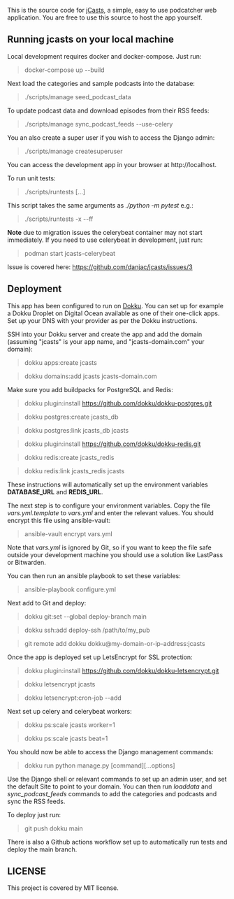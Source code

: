 This is the source code for [jCasts](https://jcasts.io), a simple, easy to use podcatcher web application. You are free to use this source to host the app yourself.

## Running jcasts on your local machine

Local development requires docker and docker-compose. Just run:

> docker-compose up --build

Next load the categories and sample podcasts into the database:

> ./scripts/manage seed_podcast_data

To update podcast data and download episodes from their RSS feeds:

> ./scripts/manage sync_podcast_feeds --use-celery

You an also create a super user if you wish to access the Django admin:

> ./scripts/manage createsuperuser

You can access the development app in your browser at http://localhost.

To run unit tests:

> ./scripts/runtests [...]

This script takes the same arguments as _./python -m pytest_ e.g.:

> ./scripts/runtests -x --ff

**Note** due to migration issues the celerybeat container may not start immediately. If you need to use celerybeat in development, just run:

> podman start jcasts-celerybeat

Issue is covered here: https://github.com/danjac/jcasts/issues/3

## Deployment

This app has been configured to run on [Dokku](https://github.com/dokku/dokku). You can set up for example a Dokku Droplet on Digital Ocean available as one of their one-click apps. Set up your DNS with your provider as per the Dokku instructions.

SSH into your Dokku server and create the app and add the domain (assuming "jcasts" is your app name, and "jcasts-domain.com" your domain):

> dokku apps:create jcasts

> dokku domains:add jcasts jcasts-domain.com

Make sure you add buildpacks for PostgreSQL and Redis:

> dokku plugin:install https://github.com/dokku/dokku-postgres.git

> dokku postgres:create jcasts_db

> dokku postgres:link jcasts_db jcasts

> dokku plugin:install https://github.com/dokku/dokku-redis.git

> dokku redis:create jcasts_redis

> dokku redis:link jcasts_redis jcasts

These instructions will automatically set up the environment variables **DATABASE_URL** and **REDIS_URL**.

The next step is to configure your environment variables. Copy the file _vars.yml.template_ to _vars.yml_ and enter the relevant values. You should encrypt this file using ansible-vault:

> ansible-vault encrypt vars.yml

Note that _vars.yml_ is ignored by Git, so if you want to keep the file safe outside your development machine you should use a solution like LastPass or Bitwarden.

You can then run an ansible playbook to set these variables:

> ansible-playbook configure.yml

Next add to Git and deploy:

> dokku git:set --global deploy-branch main

> dokku ssh:add deploy-ssh /path/to/my_pub

> git remote add dokku dokku@my-domain-or-ip-address:jcasts

Once the app is deployed set up LetsEncrypt for SSL protection:

> dokku plugin:install https://github.com/dokku/dokku-letsencrypt.git

> dokku letsencrypt jcasts

> dokku letsencrypt:cron-job --add

Next set up celery and celerybeat workers:

> dokku ps:scale jcasts worker=1

> dokku ps:scale jcasts beat=1

You should now be able to access the Django management commands:

> dokku run python manage.py [command][...options]

Use the Django shell or relevant commands to set up an admin user, and set the default Site to point to your domain. You can then run _loaddata_ and _sync_podcast_feeds_ commands to add the categories and podcasts and sync the RSS feeds.

To deploy just run:

> git push dokku main

There is also a Github actions workflow set up to automatically run tests and deploy the main branch.

## LICENSE

This project is covered by MIT license.
